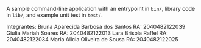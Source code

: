 A sample command-line application with an entrypoint in `bin/`, library code
in `lib/`, and example unit test in `test/`.


Integrantes:
Bruna Aparecida Barbosa dos Santos  RA: 2040482122039
Giulia Mariah Soares    RA: 2040482122013
Lara Brisola Raffel     RA: 2040482122034
Maria Alicia Oliveira de Sousa  RA: 2040482122025


